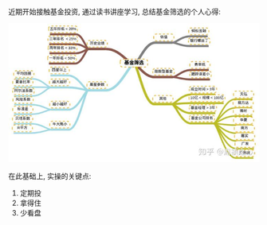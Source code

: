 近期开始接触基金投资, 通过读书讲座学习, 总结基金筛选的个人心得:

![](img/v2-f28b6901561860dba3ad0b142e136d74_b.jpg)

在此基础上, 实操的关键点:

1.  定期投
2.  拿得住
3.  少看盘
